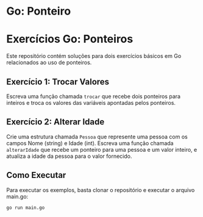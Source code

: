 # Go: Ponteiro

# Exercícios Go: Ponteiros

Este repositório contém soluções para dois exercícios básicos em Go relacionados ao uso de ponteiros.

## Exercício 1: Trocar Valores
Escreva uma função chamada `trocar` que recebe dois ponteiros para inteiros e troca os valores das variáveis apontadas pelos ponteiros.

## Exercício 2: Alterar Idade
Crie uma estrutura chamada `Pessoa` que represente uma pessoa com os campos Nome (string) e Idade (int). Escreva uma função chamada `alterarIdade` que recebe um ponteiro para uma pessoa e um valor inteiro, e atualiza a idade da pessoa para o valor fornecido.

## Como Executar
Para executar os exemplos, basta clonar o repositório e executar o arquivo main.go:

```bash
go run main.go

